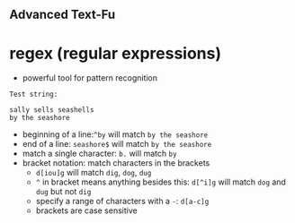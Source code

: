 ## Advanced Text-Fu

# regex (regular expressions)
- powerful tool for pattern recognition
```
Test string:

sally sells seashells 
by the seashore
```
- beginning of a line:`^by` will match `by the seashore`
- end of a line: `seashore$` will match `by the seashore`
- match a single character: `b.` will match `by`
- bracket notation: match characters in the brackets
	- `d[iou]g` will match `dig`, `dog`, `dug`
	- `^` in bracket means anything besides this: `d[^i]g` will match `dog` and `dug` but not `dig`
	- specify a range of characters with a `-`: `d[a-c]g`
	- brackets are case sensitive